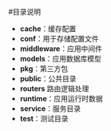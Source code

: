 #目录说明
* **cache**：缓存配置
* **conf**：用于存储配置文件
* **middleware**：应用中间件
* **models**：应用数据库模型
* **pkg**：第三方包
* **public**：公共目录
* **routers** 路由逻辑处理
* **runtime**：应用运行时数据
* **service**：服务目录
* **test**：测试目录